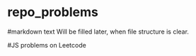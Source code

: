 # repo_problems

#markdown text
Will be filled later, when file structure is clear.


#JS problems on Leetcode
